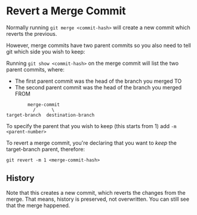 # Revert a Merge Commit

Normally running `git merge <commit-hash>` will create a new commit which reverts the previous.

However, merge commits have two parent commits so you also need to tell git which side you wish to keep:

Running `git show <commit-hash>` on the merge commit will list the two parent commits, where:
* The first parent commit was the head of the branch you merged TO
* The second parent commit was the head of the branch you merged FROM

```
        merge-commit
          /      \
target-branch  destination-branch
```

To specify the parent that you wish to keep (this starts from 1) add `-m <parent-number>`

To revert a merge commit, you're declaring that you want to *keep* the target-branch parent, therefore:
```
git revert -m 1 <merge-commit-hash>
````

## History
Note that this creates a new commit, which reverts the changes from the merge. That means, history is preserved, not overwritten. You can still see that the merge happened.
